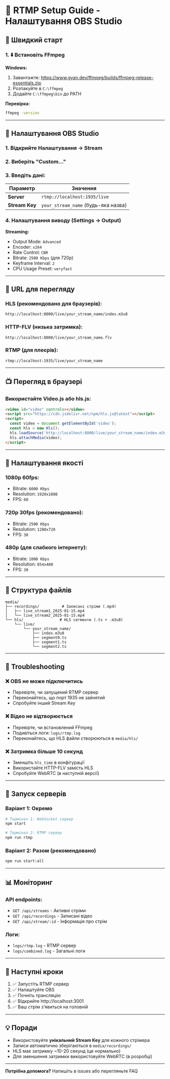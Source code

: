 # 📡 RTMP Setup Guide - Налаштування OBS Studio

## 🎯 Швидкий старт

### 1. ⬇️ Встановіть FFmpeg
**Windows:**
1. Завантажте: https://www.gyan.dev/ffmpeg/builds/ffmpeg-release-essentials.zip
2. Розпакуйте в `C:\ffmpeg`
3. Додайте `C:\ffmpeg\bin` до PATH

**Перевірка:**
```bash
ffmpeg -version
```

---

## 🎥 Налаштування OBS Studio

### 1. Відкрийте Налаштування → Stream

### 2. Виберіть "Custom..."

### 3. Введіть дані:

| Параметр | Значення |
|----------|----------|
| **Server** | `rtmp://localhost:1935/live` |
| **Stream Key** | `your_stream_name` (будь-яка назва) |

### 4. Налаштування виводу (Settings → Output)

**Streaming:**
- Output Mode: `Advanced`
- Encoder: `x264`
- Rate Control: `CBR`
- Bitrate: `2500 Kbps` (для 720p)
- Keyframe Interval: `2`
- CPU Usage Preset: `veryfast`

---

## 🔗 URL для перегляду

### HLS (рекомендовано для браузерів):
```
http://localhost:8000/live/your_stream_name/index.m3u8
```

### HTTP-FLV (низька затримка):
```
http://localhost:8000/live/your_stream_name.flv
```

### RTMP (для плеєрів):
```
rtmp://localhost:1935/live/your_stream_name
```

---

## 📺 Перегляд в браузері

### Використайте Video.js або hls.js:

```html
<video id="video" controls></video>
<script src="https://cdn.jsdelivr.net/npm/hls.js@latest"></script>
<script>
  const video = document.getElementById('video');
  const hls = new Hls();
  hls.loadSource('http://localhost:8000/live/your_stream_name/index.m3u8');
  hls.attachMedia(video);
</script>
```

---

## 🔧 Налаштування якості

### 1080p 60fps:
- Bitrate: `6000 Kbps`
- Resolution: `1920x1080`
- FPS: `60`

### 720p 30fps (рекомендовано):
- Bitrate: `2500 Kbps`
- Resolution: `1280x720`
- FPS: `30`

### 480p (для слабкого інтернету):
- Bitrate: `1000 Kbps`
- Resolution: `854x480`
- FPS: `30`

---

## 📂 Структура файлів

```
media/
├── recordings/          # Записані стріми (.mp4)
│   ├── live_stream1_2025-01-15.mp4
│   └── live_stream2_2025-01-15.mp4
└── hls/                # HLS сегменти (.ts + .m3u8)
    └── live/
        └── your_stream_name/
            ├── index.m3u8
            ├── segment0.ts
            ├── segment1.ts
            └── segment2.ts
```

---

## 🐛 Troubleshooting

### ❌ OBS не може підключитись
- Перевірте, чи запущений RTMP сервер
- Переконайтесь, що порт 1935 не зайнятий
- Спробуйте інший Stream Key

### ❌ Відео не відтворюється
- Перевірте, чи встановлений FFmpeg
- Подивіться логи: `logs/rtmp.log`
- Переконайтесь, що HLS файли створюються в `media/hls/`

### ❌ Затримка більше 10 секунд
- Зменшіть `hls_time` в конфігурації
- Використайте HTTP-FLV замість HLS
- Спробуйте WebRTC (в наступній версії)

---

## 🚀 Запуск серверів

### Варіант 1: Окремо
```bash
# Термінал 1: WebSocket сервер
npm start

# Термінал 2: RTMP сервер
npm run rtmp
```

### Варіант 2: Разом (рекомендовано)
```bash
npm run start:all
```

---

## 📊 Моніторинг

### API endpoints:
- `GET /api/streams` - Активні стріми
- `GET /api/recordings` - Записані відео
- `GET /api/stream/:id` - Інформація про стрім

### Логи:
- `logs/rtmp.log` - RTMP сервер
- `logs/combined.log` - Загальні логи

---

## 🎯 Наступні кроки

1. ✅ Запустіть RTMP сервер
2. ✅ Налаштуйте OBS
3. ✅ Почніть трансляцію
4. ✅ Відкрийте http://localhost:3001
5. ✅ Ваш стрім з'явиться на головній

---

## 💡 Поради

- Використовуйте **унікальний Stream Key** для кожного стрімера
- Записи автоматично зберігаються в `media/recordings/`
- HLS має затримку ~10-20 секунд (це нормально)
- Для зменшення затримки використовуйте WebRTC (в розробці)

---

**Потрібна допомога?** Напишіть в issues або перегляньте FAQ
